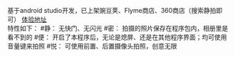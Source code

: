 基于android studio开发，已上架豌豆荚、Flyme商店、360商店（搜索静拍即可）
[体验地址](http://git.oschina.net/yso/JingPai/releases)  
特性如下：
#静：
无快门、无闪光 
#密：
拍摄的照片保存在程序包内，相册里是看不到的 
#便：
开启了本程序后，无论是熄屏、还是在其他程序界面；均可使用音量键来拍照 
#悦：
可使用前置、后置摄像头拍照，创意无限